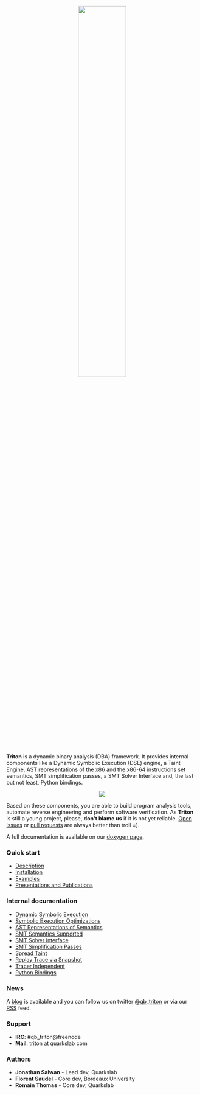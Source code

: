 <p align="center"><img width="50%" src="http://triton.quarkslab.com/files/triton2.png"/></p>

**Triton** is a dynamic binary analysis (DBA) framework. It provides internal components like a Dynamic Symbolic Execution (DSE)
engine, a Taint Engine, AST representations of the x86 and the x86-64 instructions set semantics, SMT simplification
passes, a SMT Solver Interface and, the last but not least, Python bindings.

<p align="center"><img src="http://triton.quarkslab.com/files/triton_v03_architecture.svg"/></p>

Based on these components, you are able to build program analysis tools, automate reverse engineering and perform software verification.
As **Triton** is still a young project, please, **don't blame us** if it is not yet reliable. [Open issues](https://github.com/JonathanSalwan/Triton/issues) or
[pull requests](https://github.com/JonathanSalwan/Triton/pulls) are always better than troll =).

A full documentation is available on our [doxygen page](http://triton.quarkslab.com/documentation/doxygen).

### Quick start

* [Description](http://triton.quarkslab.com/documentation/doxygen/#description_sec)
* [Installation](http://triton.quarkslab.com/documentation/doxygen/#install_sec)
* [Examples](http://triton.quarkslab.com/documentation/doxygen/Tracer_page.html#Tracer_pintool)
* [Presentations and Publications](http://triton.quarkslab.com/documentation/doxygen/#publications_sec)

### Internal documentation

* [Dynamic Symbolic Execution](http://triton.quarkslab.com/documentation/doxygen/engine_DSE_page.html)
* [Symbolic Execution Optimizations](http://triton.quarkslab.com/documentation/doxygen/py_OPTIMIZATION_page.html)
* [AST Representations of Semantics](http://triton.quarkslab.com/documentation/doxygen/py_ast_page.html)
* [SMT Semantics Supported](http://triton.quarkslab.com/documentation/doxygen/SMT_Semantics_Supported_page.html)
* [SMT Solver Interface](http://triton.quarkslab.com/documentation/doxygen/solver_interface_page.html)
* [SMT Simplification Passes](http://triton.quarkslab.com/documentation/doxygen/SMT_simplification_page.html)
* [Spread Taint](http://triton.quarkslab.com/documentation/doxygen/engine_Taint_page.html)
* [Replay Trace via Snapshot](http://triton.quarkslab.com/documentation/doxygen/Snapshot_page.html)
* [Tracer Independent](http://triton.quarkslab.com/documentation/doxygen/Tracer_page.html)
* [Python Bindings](http://triton.quarkslab.com/documentation/doxygen/py_triton_page.html)

### News

A [blog](http://triton.quarkslab.com/blog/) is available and you can follow us on twitter [@qb_triton](https://twitter.com/qb_triton) or via our [RSS](http://triton.quarkslab.com/rss.xml) feed.

### Support

* **IRC**: #qb_triton@freenode
* **Mail**: triton at quarkslab com

### Authors

* **Jonathan Salwan** - Lead dev, Quarkslab
* **Florent Saudel** - Core dev, Bordeaux University
* **Romain Thomas** - Core dev, Quarkslab

